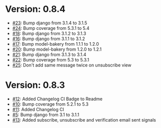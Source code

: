 # Version: 0.8.4

* [#23](https://github.com/saadmk11/django-newsfeed/pull/23): Bump django from 3.1.4 to 3.1.5
* [#24](https://github.com/saadmk11/django-newsfeed/pull/24): Bump coverage from 5.3.1 to 5.4
* [#18](https://github.com/saadmk11/django-newsfeed/pull/18): Bump django from 3.1.2 to 3.1.3
* [#16](https://github.com/saadmk11/django-newsfeed/pull/16): Bump django from 3.1.1 to 3.1.2
* [#17](https://github.com/saadmk11/django-newsfeed/pull/17): Bump model-bakery from 1.1.1 to 1.2.0
* [#20](https://github.com/saadmk11/django-newsfeed/pull/20): Bump model-bakery from 1.2.0 to 1.2.1
* [#21](https://github.com/saadmk11/django-newsfeed/pull/21): Bump django from 3.1.3 to 3.1.4
* [#22](https://github.com/saadmk11/django-newsfeed/pull/22): Bump coverage from 5.3 to 5.3.1
* [#25](https://github.com/saadmk11/django-newsfeed/pull/25): Don't add same message twice on unsubscribe view


# Version: 0.8.3

* [#12](https://github.com/saadmk11/django-newsfeed/pull/12): Added Changelog CI Badge to Readme
* [#10](https://github.com/saadmk11/django-newsfeed/pull/10): Bump coverage from 5.2.1 to 5.3
* [#11](https://github.com/saadmk11/django-newsfeed/pull/11): Added Changelog CI
* [#5](https://github.com/saadmk11/django-newsfeed/pull/5): Bump django from 3.1 to 3.1.1
* [#13](https://github.com/saadmk11/django-newsfeed/pull/13): Added subscribe, unsubscribe and verification email sent signals
